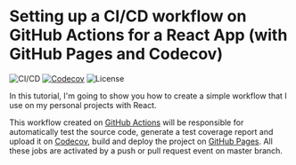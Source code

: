 # Setting up a CI/CD workflow on GitHub Actions for a React App (with GitHub Pages and Codecov)

![CI/CD](https://github.com/abouhastine/react-with-gh-actions/workflows/CI/CD/badge.svg)
[![Codecov](https://img.shields.io/codecov/c/github/abouhastine/react-with-gh-actions)](https://codecov.io/gh/abouhastine/react-with-gh-actions)
![License](https://img.shields.io/github/license/abouhastine/react-with-gh-actions)

In this tutorial, I'm going to show you how to create a simple workflow that I use on my personal projects with React.

This workflow created on [GitHub Actions](https://github.com/features/actions) will be responsible for automatically test the source code, generate a test coverage report and upload it on [Codecov](https://codecov.io), build and deploy the project on [GitHub Pages](https://pages.github.com). All these jobs are activated by a push or pull request event on master branch.
